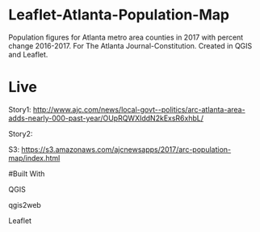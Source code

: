 # Leaflet-Atlanta-Population-Map
Population figures for Atlanta metro area counties in 2017 with percent change 2016-2017. For The Atlanta Journal-Constitution. Created in QGIS and Leaflet.

# Live 

Story1: http://www.ajc.com/news/local-govt--politics/arc-atlanta-area-adds-nearly-000-past-year/OUpRQWXIddN2kExsR6xhbL/

Story2:

S3: https://s3.amazonaws.com/ajcnewsapps/2017/arc-population-map/index.html


#Built With

QGIS

qgis2web

Leaflet
